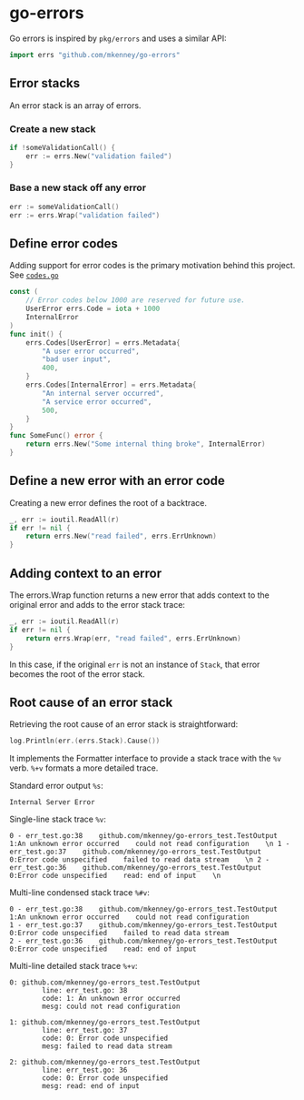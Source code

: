 # go-errors

Go errors is inspired by `pkg/errors` and uses a similar API:

```go
import errs "github.com/mkenney/go-errors"
```

## Error stacks

An error stack is an array of errors.

### Create a new stack

```go
if !someValidationCall() {
    err := errs.New("validation failed")
}
```

### Base a new stack off any error

```go
err := someValidationCall()
err := errs.Wrap("validation failed")
```

## Define error codes

Adding support for error codes is the primary motivation behind this project. See [`codes.go`](https://github.com/mkenney/go-errors/blob/master/codes.go)

```go
const (
	// Error codes below 1000 are reserved for future use.
	UserError errs.Code = iota + 1000
	InternalError
)
func init() {
	errs.Codes[UserError] = errs.Metadata{
		"A user error occurred",
		"bad user input",
		400,
	}
	errs.Codes[InternalError] = errs.Metadata{
		"An internal server occurred",
		"A service error occurred",
		500,
	}
}
func SomeFunc() error {
	return errs.New("Some internal thing broke", InternalError)
}
```

## Define a new error with an error code

Creating a new error defines the root of a backtrace.
```go
_, err := ioutil.ReadAll(r)
if err != nil {
	return errs.New("read failed", errs.ErrUnknown)
}
```

## Adding context to an error

The errors.Wrap function returns a new error that adds context to the original error and adds to the error stack trace:
```go
_, err := ioutil.ReadAll(r)
if err != nil {
	return errs.Wrap(err, "read failed", errs.ErrUnknown)
}
```

In this case, if the original `err` is not an instance of `Stack`, that error becomes the root of the error stack.

## Root cause of an error stack

Retrieving the root cause of an error stack is straightforward:
```go
log.Println(err.(errs.Stack).Cause())
```


 It implements the Formatter interface to provide a stack trace with the `%v` verb. `%+v` formats a more detailed trace.

Standard error output `%s`:
```
Internal Server Error
```

Single-line stack trace `%v`:
```
0 - err_test.go:38    github.com/mkenney/go-errors_test.TestOutput    1:An unknown error occurred    could not read configuration    \n 1 - err_test.go:37    github.com/mkenney/go-errors_test.TestOutput    0:Error code unspecified    failed to read data stream    \n 2 - err_test.go:36    github.com/mkenney/go-errors_test.TestOutput    0:Error code unspecified    read: end of input    \n
```

Multi-line condensed stack trace `%#v`:
```
0 - err_test.go:38    github.com/mkenney/go-errors_test.TestOutput    1:An unknown error occurred    could not read configuration
1 - err_test.go:37    github.com/mkenney/go-errors_test.TestOutput    0:Error code unspecified    failed to read data stream
2 - err_test.go:36    github.com/mkenney/go-errors_test.TestOutput    0:Error code unspecified    read: end of input
```

Multi-line detailed stack trace `%+v`:
```
0: github.com/mkenney/go-errors_test.TestOutput
        line: err_test.go: 38
        code: 1: An unknown error occurred
        mesg: could not read configuration

1: github.com/mkenney/go-errors_test.TestOutput
        line: err_test.go: 37
        code: 0: Error code unspecified
        mesg: failed to read data stream

2: github.com/mkenney/go-errors_test.TestOutput
        line: err_test.go: 36
        code: 0: Error code unspecified
        mesg: read: end of input
```